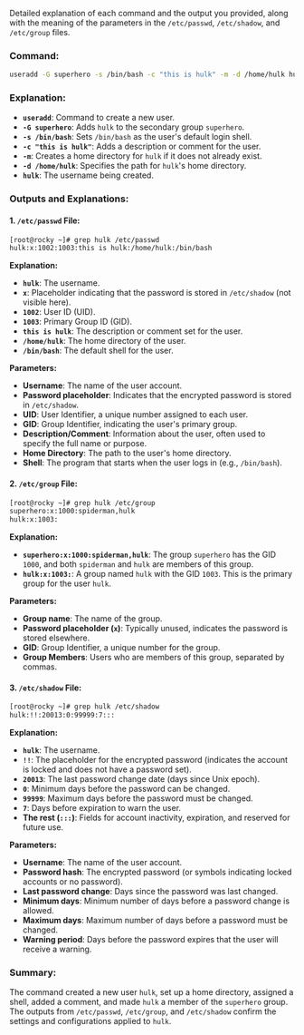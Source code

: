 Detailed explanation of each command and the output you provided, along with the meaning of the parameters in the `/etc/passwd`, `/etc/shadow`, and `/etc/group` files.

### Command:
```bash
useradd -G superhero -s /bin/bash -c "this is hulk" -m -d /home/hulk hulk
```

### Explanation:
- **`useradd`**: Command to create a new user.
- **`-G superhero`**: Adds `hulk` to the secondary group `superhero`.
- **`-s /bin/bash`**: Sets `/bin/bash` as the user's default login shell.
- **`-c "this is hulk"`**: Adds a description or comment for the user.
- **`-m`**: Creates a home directory for `hulk` if it does not already exist.
- **`-d /home/hulk`**: Specifies the path for `hulk`'s home directory.
- **`hulk`**: The username being created.

### Outputs and Explanations:

#### 1. `/etc/passwd` File:
```bash
[root@rocky ~]# grep hulk /etc/passwd
hulk:x:1002:1003:this is hulk:/home/hulk:/bin/bash
```

**Explanation:**
- **`hulk`**: The username.
- **`x`**: Placeholder indicating that the password is stored in `/etc/shadow` (not visible here).
- **`1002`**: User ID (UID).
- **`1003`**: Primary Group ID (GID).
- **`this is hulk`**: The description or comment set for the user.
- **`/home/hulk`**: The home directory of the user.
- **`/bin/bash`**: The default shell for the user.

**Parameters:**
- **Username**: The name of the user account.
- **Password placeholder**: Indicates that the encrypted password is stored in `/etc/shadow`.
- **UID**: User Identifier, a unique number assigned to each user.
- **GID**: Group Identifier, indicating the user's primary group.
- **Description/Comment**: Information about the user, often used to specify the full name or purpose.
- **Home Directory**: The path to the user's home directory.
- **Shell**: The program that starts when the user logs in (e.g., `/bin/bash`).

#### 2. `/etc/group` File:
```bash
[root@rocky ~]# grep hulk /etc/group
superhero:x:1000:spiderman,hulk
hulk:x:1003:
```

**Explanation:**
- **`superhero:x:1000:spiderman,hulk`**: The group `superhero` has the GID `1000`, and both `spiderman` and `hulk` are members of this group.
- **`hulk:x:1003:`**: A group named `hulk` with the GID `1003`. This is the primary group for the user `hulk`.

**Parameters:**
- **Group name**: The name of the group.
- **Password placeholder (`x`)**: Typically unused, indicates the password is stored elsewhere.
- **GID**: Group Identifier, a unique number for the group.
- **Group Members**: Users who are members of this group, separated by commas.

#### 3. `/etc/shadow` File:
```bash
[root@rocky ~]# grep hulk /etc/shadow
hulk:!!:20013:0:99999:7:::
```

**Explanation:**
- **`hulk`**: The username.
- **`!!`**: The placeholder for the encrypted password (indicates the account is locked and does not have a password set).
- **`20013`**: The last password change date (days since Unix epoch).
- **`0`**: Minimum days before the password can be changed.
- **`99999`**: Maximum days before the password must be changed.
- **`7`**: Days before expiration to warn the user.
- **The rest (`:::`)**: Fields for account inactivity, expiration, and reserved for future use.

**Parameters:**
- **Username**: The name of the user account.
- **Password hash**: The encrypted password (or symbols indicating locked accounts or no password).
- **Last password change**: Days since the password was last changed.
- **Minimum days**: Minimum number of days before a password change is allowed.
- **Maximum days**: Maximum number of days before a password must be changed.
- **Warning period**: Days before the password expires that the user will receive a warning. 

### Summary:
The command created a new user `hulk`, set up a home directory, assigned a shell, added a comment, and made `hulk` a member of the `superhero` group. The outputs from `/etc/passwd`, `/etc/group`, and `/etc/shadow` confirm the settings and configurations applied to `hulk`.
